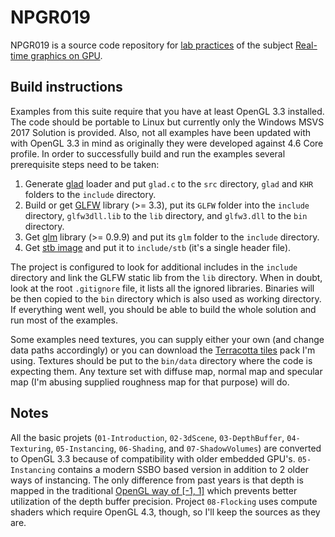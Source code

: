 # NPGR019
NPGR019 is a source code repository for [lab practices](https://cgg.mff.cuni.cz/~kahoun/labs.npgr019.php)
of the subject [Real-time graphics on GPU](https://is.cuni.cz/studium/predmety/index.php?do=predmet&kod=NPGR019).

## Build instructions
Examples from this suite require that you have at least OpenGL 3.3 installed.
The code should be portable to Linux but currently only the Windows MSVS 2017 Solution is provided.
Also, not all examples have been updated with with OpenGL 3.3 in mind as originally they were developed against 4.6 Core profile.
In order to successfully build and run the examples several prerequisite steps need to be taken:

1. Generate [glad](https://github.com/Dav1dde/glad) loader and put `glad.c` to the `src` directory, `glad` and `KHR` folders to the `include` directory.
2. Build or get [GLFW](https://www.glfw.org/) library (>= 3.3), put its `GLFW` folder into the `include` directory, `glfw3dll.lib` to the `lib` directory, and `glfw3.dll` to the `bin` directory.
3. Get [glm](https://github.com/g-truc/glm) library (>= 0.9.9) and put its `glm` folder to the `include` directory.
4. Get [stb image](https://github.com/nothings/stb) and put it to `include/stb` (it's a single header file).

The project is configured to look for additional includes in the `include` directory and link the GLFW static lib from the `lib` directory.
When in doubt, look at the root `.gitignore` file, it lists all the ignored libraries.
Binaries will be then copied to the `bin` directory which is also used as working directory.
If everything went well, you should be able to build the whole solution and run most of the examples.

Some examples need textures, you can supply either your own (and change data paths accordingly) or you can download
the [Terracotta tiles](https://3dtextures.me/2019/02/27/terracotta-tiles-002a/) pack I'm using.
Textures should be put to the `bin/data` directory where the code is expecting them.
Any texture set with diffuse map, normal map and specular map (I'm abusing supplied roughness map for that purpose) will do.

## Notes
All the basic projets (`01-Introduction`, `02-3dScene`, `03-DepthBuffer`, `04-Texturing`, `05-Instancing`, `06-Shading`, and `07-ShadowVolumes`)
are converted to OpenGL 3.3 because of compatibility with older embedded GPU's.
`05-Instancing` contains a modern SSBO based version in addition to 2 older ways of instancing.
The only difference from past years is that depth is mapped in the traditional
[OpenGL way of [-1, 1]](https://www.khronos.org/registry/OpenGL/extensions/ARB/ARB_clip_control.txt)
which prevents better utilization of the depth buffer precision.
Project `08-Flocking` uses compute shaders which require OpenGL 4.3, though, so I'll keep the sources as they are.
